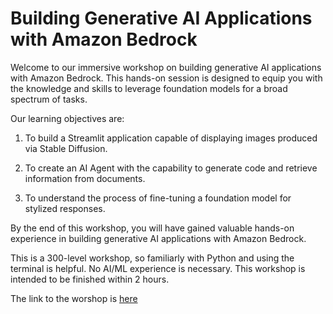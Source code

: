 # Building Generative AI Applications with Amazon Bedrock

Welcome to our immersive workshop on building generative AI applications with Amazon Bedrock. This hands-on session is designed to equip you with the knowledge and skills to leverage foundation models for a broad spectrum of tasks.

Our learning objectives are:

1. To build a Streamlit application capable of displaying images produced via Stable Diffusion.

2. To create an AI Agent with the capability to generate code and retrieve information from documents.

3. To understand the process of fine-tuning a foundation model for stylized responses.

By the end of this workshop, you will have gained valuable hands-on experience in building generative AI applications with Amazon Bedrock.

This is a 300-level workshop, so familiarly with Python and using the terminal is helpful. No AI/ML experience is necessary. This workshop is intended to be finished within 2 hours.

The link to the worshop is [here](https://catalog.us-east-1.prod.workshops.aws/workshops/e96d2be2-5070-4e75-abc2-09c301199c4b/en-US)
